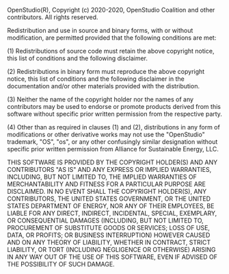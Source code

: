 OpenStudio(R), Copyright (c) 2020-2020, OpenStudio Coalition and other contributors. All rights reserved.

Redistribution and use in source and binary forms, with or without modification, are permitted provided that the
following conditions are met:

(1) Redistributions of source code must retain the above copyright notice, this list of conditions and the following
disclaimer.

(2) Redistributions in binary form must reproduce the above copyright notice, this list of conditions and the following
disclaimer in the documentation and/or other materials provided with the distribution.

(3) Neither the name of the copyright holder nor the names of any contributors may be used to endorse or promote products
derived from this software without specific prior written permission from the respective party.

(4) Other than as required in clauses (1) and (2), distributions in any form of modifications or other derivative works
may not use the "OpenStudio" trademark, "OS", "os", or any other confusingly similar designation without specific prior
written permission from Alliance for Sustainable Energy, LLC.

THIS SOFTWARE IS PROVIDED BY THE COPYRIGHT HOLDER(S) AND ANY CONTRIBUTORS "AS IS" AND ANY EXPRESS OR IMPLIED WARRANTIES,
INCLUDING, BUT NOT LIMITED TO, THE IMPLIED WARRANTIES OF MERCHANTABILITY AND FITNESS FOR A PARTICULAR PURPOSE ARE
DISCLAIMED. IN NO EVENT SHALL THE COPYRIGHT HOLDER(S), ANY CONTRIBUTORS, THE UNITED STATES GOVERNMENT, OR THE UNITED
STATES DEPARTMENT OF ENERGY, NOR ANY OF THEIR EMPLOYEES, BE LIABLE FOR ANY DIRECT, INDIRECT, INCIDENTAL, SPECIAL,
EXEMPLARY, OR CONSEQUENTIAL DAMAGES (INCLUDING, BUT NOT LIMITED TO, PROCUREMENT OF SUBSTITUTE GOODS OR SERVICES; LOSS OF
USE, DATA, OR PROFITS; OR BUSINESS INTERRUPTION) HOWEVER CAUSED AND ON ANY THEORY OF LIABILITY, WHETHER IN CONTRACT,
STRICT LIABILITY, OR TORT (INCLUDING NEGLIGENCE OR OTHERWISE) ARISING IN ANY WAY OUT OF THE USE OF THIS SOFTWARE, EVEN IF
ADVISED OF THE POSSIBILITY OF SUCH DAMAGE.

